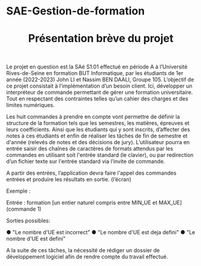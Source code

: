 # SAE-Gestion-de-formation
<h1 align="center">Présentation brève du projet</h1><br>


Le projet en question est la SAé S1.01 effectué en période A à
l’Université Rives-de-Seine en formation BUT Informatique, par les
étudiants de 1er année (2022-2023) John LI et Nassim BEN DAALI,
Groupe 105.
L’objectif de ce projet consistait à l’implémentation d’un besoin client. Ici,
développer un interpréteur de commande permettant de gérer une
formation universitaire. Tout en respectant des contraintes telles qu’un
cahier des charges et des limites numériques.


Les huit commandes à prendre en compte vont permettre de définir la
structure de la formation tels que les semestres, les matières, épreuves
et leurs coefficients. Ainsi que les étudiants qui y sont inscrits, d’affecter
des notes à ces étudiants et enfin de réaliser les tâches de fin de
semestre et d'année (relevés de notes et des décisions de jury).
L’utilisateur pourra en entrée saisir des chaînes de caractères de
formats attendus par les commandes en utilisant soit l'entrée standard
(le clavier), ou par redirection d’un fichier texte sur l'entrée standard via
l’invite de commande.


A partir des entrées, l’application devra faire l'appel des commandes
entrées et produire les résultats en sortie. (l’écran)

<p>Exemple :</p>


Entrée : formation [un entier naturel compris entre MIN_UE et MAX_UE] (commande 1)

<p>Sorties possibles:</p>


● "Le nombre d'UE est incorrect"
● "Le nombre d'UE est deja defini"
● "Le nombre d'UE est defini"


A la suite de ces tâches, la nécessité de rédiger un dossier de
développement logiciel afin de rendre compte du travail effectué.
